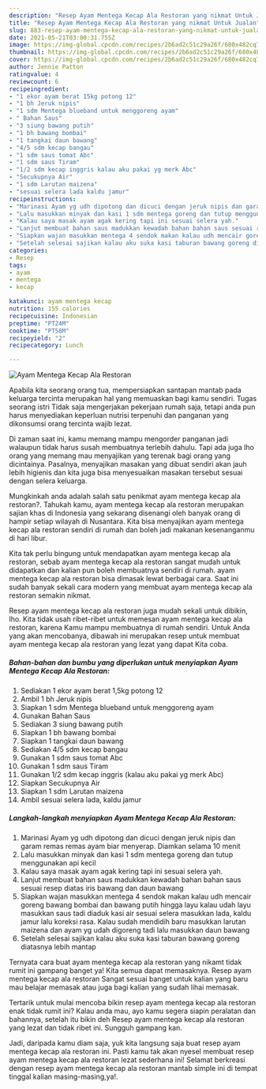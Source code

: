 ```yaml
---
description: "Resep Ayam Mentega Kecap Ala Restoran yang nikmat Untuk Jualan"
title: "Resep Ayam Mentega Kecap Ala Restoran yang nikmat Untuk Jualan"
slug: 883-resep-ayam-mentega-kecap-ala-restoran-yang-nikmat-untuk-jualan
date: 2021-05-21T03:00:31.755Z
image: https://img-global.cpcdn.com/recipes/2b6ad2c51c29a26f/680x482cq70/ayam-mentega-kecap-ala-restoran-foto-resep-utama.jpg
thumbnail: https://img-global.cpcdn.com/recipes/2b6ad2c51c29a26f/680x482cq70/ayam-mentega-kecap-ala-restoran-foto-resep-utama.jpg
cover: https://img-global.cpcdn.com/recipes/2b6ad2c51c29a26f/680x482cq70/ayam-mentega-kecap-ala-restoran-foto-resep-utama.jpg
author: Jennie Patton
ratingvalue: 4
reviewcount: 6
recipeingredient:
- "1 ekor ayam berat 15kg potong 12"
- "1 bh Jeruk nipis"
- "1 sdm Mentega blueband untuk menggoreng ayam"
- " Bahan Saus"
- "3 siung bawang putih"
- "1 bh bawang bombai"
- "1 tangkai daun bawang"
- "4/5 sdm kecap bangau"
- "1 sdm saus tomat Abc"
- "1 sdm saus Tiram"
- "1/2 sdm kecap inggris kalau aku pakai yg merk Abc"
- "Secukupnya Air"
- "1 sdm Larutan maizena"
- "sesuai selera lada kaldu jamur"
recipeinstructions:
- "Marinasi Ayam yg udh dipotong dan dicuci dengan jeruk nipis dan garam remas remas ayam biar menyerap. Diamkan selama 10 menit"
- "Lalu masukkan minyak dan kasi 1 sdm mentega goreng dan tutup menggunakan api kecil"
- "Kalau saya masak ayam agak kering tapi ini sesuai selera yah."
- "Lanjut membuat bahan saus madukkan kewadah bahan bahan saus sesuai resep diatas iris bawang dan daun bawang"
- "Siapkan wajan masukkan mentega 4 sendok makan kalau udh mencair goreng bawang bombai dan bawang putih hingga layu kalau udah layu masukkan saus tadi diaduk kasi air sesuai selera masukkan lada, kaldu jamur lalu koreksi rasa. Kalau sudah mendidih baru masukkan larutan maizena dan ayam yg udah digoreng tadi lalu masukkan daun bawang"
- "Setelah selesai sajikan kalau aku suka kasi taburan bawang goreng diatasnya lebih mantap"
categories:
- Resep
tags:
- ayam
- mentega
- kecap

katakunci: ayam mentega kecap 
nutrition: 155 calories
recipecuisine: Indonesian
preptime: "PT24M"
cooktime: "PT58M"
recipeyield: "2"
recipecategory: Lunch

---
```



![Ayam Mentega Kecap Ala Restoran](https://img-global.cpcdn.com/recipes/2b6ad2c51c29a26f/680x482cq70/ayam-mentega-kecap-ala-restoran-foto-resep-utama.jpg)

Apabila kita seorang orang tua, mempersiapkan santapan mantab pada keluarga tercinta merupakan hal yang memuaskan bagi kamu sendiri. Tugas seorang istri Tidak saja mengerjakan pekerjaan rumah saja, tetapi anda pun harus menyediakan keperluan nutrisi terpenuhi dan panganan yang dikonsumsi orang tercinta wajib lezat.

Di zaman  saat ini, kamu memang mampu mengorder panganan jadi walaupun tidak harus susah membuatnya terlebih dahulu. Tapi ada juga lho orang yang memang mau menyajikan yang terenak bagi orang yang dicintainya. Pasalnya, menyajikan masakan yang dibuat sendiri akan jauh lebih higienis dan kita juga bisa menyesuaikan masakan tersebut sesuai dengan selera keluarga. 



Mungkinkah anda adalah salah satu penikmat ayam mentega kecap ala restoran?. Tahukah kamu, ayam mentega kecap ala restoran merupakan sajian khas di Indonesia yang sekarang disenangi oleh banyak orang di hampir setiap wilayah di Nusantara. Kita bisa menyajikan ayam mentega kecap ala restoran sendiri di rumah dan boleh jadi makanan kesenanganmu di hari libur.

Kita tak perlu bingung untuk mendapatkan ayam mentega kecap ala restoran, sebab ayam mentega kecap ala restoran sangat mudah untuk didapatkan dan kalian pun boleh membuatnya sendiri di rumah. ayam mentega kecap ala restoran bisa dimasak lewat berbagai cara. Saat ini sudah banyak sekali cara modern yang membuat ayam mentega kecap ala restoran semakin nikmat.

Resep ayam mentega kecap ala restoran juga mudah sekali untuk dibikin, lho. Kita tidak usah ribet-ribet untuk memesan ayam mentega kecap ala restoran, karena Kamu mampu membuatnya di rumah sendiri. Untuk Anda yang akan mencobanya, dibawah ini merupakan resep untuk membuat ayam mentega kecap ala restoran yang lezat yang dapat Kita coba.

<!--inarticleads1-->

##### Bahan-bahan dan bumbu yang diperlukan untuk menyiapkan Ayam Mentega Kecap Ala Restoran:

1. Sediakan 1 ekor ayam berat 1,5kg potong 12
1. Ambil 1 bh Jeruk nipis
1. Siapkan 1 sdm Mentega blueband untuk menggoreng ayam
1. Gunakan  Bahan Saus
1. Sediakan 3 siung bawang putih
1. Siapkan 1 bh bawang bombai
1. Siapkan 1 tangkai daun bawang
1. Sediakan 4/5 sdm kecap bangau
1. Gunakan 1 sdm saus tomat Abc
1. Gunakan 1 sdm saus Tiram
1. Gunakan 1/2 sdm kecap inggris (kalau aku pakai yg merk Abc)
1. Siapkan Secukupnya Air
1. Siapkan 1 sdm Larutan maizena
1. Ambil sesuai selera lada, kaldu jamur




<!--inarticleads2-->

##### Langkah-langkah menyiapkan Ayam Mentega Kecap Ala Restoran:

1. Marinasi Ayam yg udh dipotong dan dicuci dengan jeruk nipis dan garam remas remas ayam biar menyerap. Diamkan selama 10 menit
1. Lalu masukkan minyak dan kasi 1 sdm mentega goreng dan tutup menggunakan api kecil
1. Kalau saya masak ayam agak kering tapi ini sesuai selera yah.
1. Lanjut membuat bahan saus madukkan kewadah bahan bahan saus sesuai resep diatas iris bawang dan daun bawang
1. Siapkan wajan masukkan mentega 4 sendok makan kalau udh mencair goreng bawang bombai dan bawang putih hingga layu kalau udah layu masukkan saus tadi diaduk kasi air sesuai selera masukkan lada, kaldu jamur lalu koreksi rasa. Kalau sudah mendidih baru masukkan larutan maizena dan ayam yg udah digoreng tadi lalu masukkan daun bawang
1. Setelah selesai sajikan kalau aku suka kasi taburan bawang goreng diatasnya lebih mantap




Ternyata cara buat ayam mentega kecap ala restoran yang nikamt tidak rumit ini gampang banget ya! Kita semua dapat memasaknya. Resep ayam mentega kecap ala restoran Sangat sesuai banget untuk kalian yang baru mau belajar memasak atau juga bagi kalian yang sudah lihai memasak.

Tertarik untuk mulai mencoba bikin resep ayam mentega kecap ala restoran enak tidak rumit ini? Kalau anda mau, ayo kamu segera siapin peralatan dan bahannya, setelah itu bikin deh Resep ayam mentega kecap ala restoran yang lezat dan tidak ribet ini. Sungguh gampang kan. 

Jadi, daripada kamu diam saja, yuk kita langsung saja buat resep ayam mentega kecap ala restoran ini. Pasti kamu tak akan nyesel membuat resep ayam mentega kecap ala restoran lezat sederhana ini! Selamat berkreasi dengan resep ayam mentega kecap ala restoran mantab simple ini di tempat tinggal kalian masing-masing,ya!.

